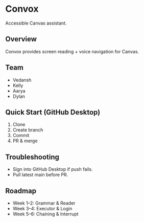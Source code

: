 # Convox
Accessible Canvas assistant.

## Overview
Convox provides screen reading + voice navigation for Canvas.

## Team
- Vedansh
- Kelly
- Aarya
- Dylan

## Quick Start (GitHub Desktop)
1. Clone
2. Create branch
3. Commit
4. PR & merge

## Troubleshooting
- Sign into GitHub Desktop if push fails.
- Pull latest main before PR.

## Roadmap
- Week 1–2: Grammar & Reader
- Week 3–4: Executor & Login
- Week 5–6: Chaining & Interrupt
